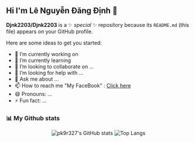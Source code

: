 ## Hi I'm Lê Nguyễn Đăng Định 👋


**Djnk2203/Djnk2203** is a ✨ _special_ ✨ repository because its `README.md` (this file) appears on your GitHub profile.

Here are some ideas to get you started:

- 🔭 I’m currently working on 
- 🌱 I’m currently learning 
- 👯 I’m looking to collaborate on ...
- 🤔 I’m looking for help with ...
- 💬 Ask me about ...
- 📫 How to reach me "My FaceBook" : [Click here](https://www.facebook.com/Djnk22/)
- 😄 Pronouns: ...
- ⚡ Fun fact: ...
### 📊 My Github stats
<div align="center">
  
  ![pk9r327's GitHub stats](https://github-readme-stats.vercel.app/api?username=Djnk2203)
  ![Top Langs](https://github-readme-stats.vercel.app/api/top-langs/?username=Djnk2203&langs_count=3)
</div>
